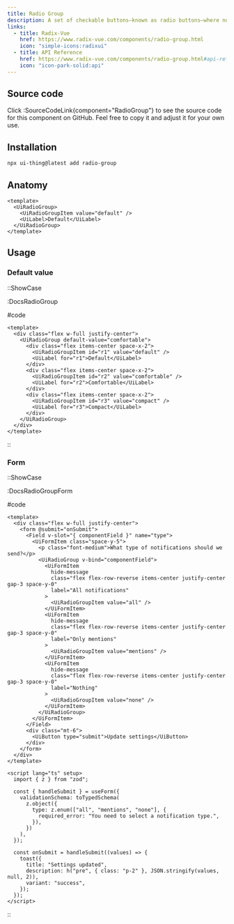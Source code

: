 ```yaml
---
title: Radio Group
description: A set of checkable buttons—known as radio buttons—where no more than one of the buttons can be checked at a time.
links:
  - title: Radix-Vue
    href: https://www.radix-vue.com/components/radio-group.html
    icon: "simple-icons:radixui"
  - title: API Reference
    href: https://www.radix-vue.com/components/radio-group.html#api-reference
    icon: "icon-park-solid:api"
---
```


## Source code

Click :SourceCodeLink{component="RadioGroup"} to see the source code for this component on GitHub. Feel free to copy it and adjust it for your own use.

## Installation

```bash
npx ui-thing@latest add radio-group
```

## Anatomy

```vue
<template>
  <UiRadioGroup>
    <UiRadioGroupItem value="default" />
    <UiLabel>Default</UiLabel>
  </UiRadioGroup>
</template>
```

## Usage

### Default value

::ShowCase

:DocsRadioGroup

#code

<!-- automd:file src="../../app/components/content/Docs/RadioGroup/DocsRadioGroup.vue" code lang="vue" -->

```vue [DocsRadioGroup.vue]
<template>
  <div class="flex w-full justify-center">
    <UiRadioGroup default-value="comfortable">
      <div class="flex items-center space-x-2">
        <UiRadioGroupItem id="r1" value="default" />
        <UiLabel for="r1">Default</UiLabel>
      </div>
      <div class="flex items-center space-x-2">
        <UiRadioGroupItem id="r2" value="comfortable" />
        <UiLabel for="r2">Comfortable</UiLabel>
      </div>
      <div class="flex items-center space-x-2">
        <UiRadioGroupItem id="r3" value="compact" />
        <UiLabel for="r3">Compact</UiLabel>
      </div>
    </UiRadioGroup>
  </div>
</template>
```

<!-- /automd -->

::

### Form

::ShowCase

:DocsRadioGroupForm

#code

<!-- automd:file src="../../app/components/content/Docs/RadioGroup/DocsRadioGroupForm.vue" code lang="vue" -->

```vue [DocsRadioGroupForm.vue]
<template>
  <div class="flex w-full justify-center">
    <form @submit="onSubmit">
      <Field v-slot="{ componentField }" name="type">
        <UiFormItem class="space-y-5">
          <p class="font-medium">What type of notifications should we send?</p>
          <UiRadioGroup v-bind="componentField">
            <UiFormItem
              hide-message
              class="flex flex-row-reverse items-center justify-center gap-3 space-y-0"
              label="All notifications"
            >
              <UiRadioGroupItem value="all" />
            </UiFormItem>
            <UiFormItem
              hide-message
              class="flex flex-row-reverse items-center justify-center gap-3 space-y-0"
              label="Only mentions"
            >
              <UiRadioGroupItem value="mentions" />
            </UiFormItem>
            <UiFormItem
              hide-message
              class="flex flex-row-reverse items-center justify-center gap-3 space-y-0"
              label="Nothing"
            >
              <UiRadioGroupItem value="none" />
            </UiFormItem>
          </UiRadioGroup>
        </UiFormItem>
      </Field>
      <div class="mt-6">
        <UiButton type="submit">Update settings</UiButton>
      </div>
    </form>
  </div>
</template>

<script lang="ts" setup>
  import { z } from "zod";

  const { handleSubmit } = useForm({
    validationSchema: toTypedSchema(
      z.object({
        type: z.enum(["all", "mentions", "none"], {
          required_error: "You need to select a notification type.",
        }),
      })
    ),
  });

  const onSubmit = handleSubmit((values) => {
    toast({
      title: "Settings updated",
      description: h("pre", { class: "p-2" }, JSON.stringify(values, null, 2)),
      variant: "success",
    });
  });
</script>
```

<!-- /automd -->

::
